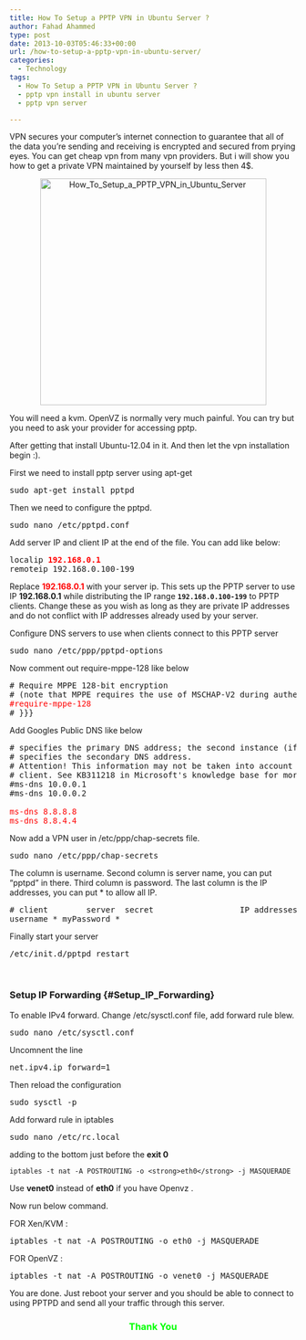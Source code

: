 ```yaml
---
title: How To Setup a PPTP VPN in Ubuntu Server ?
author: Fahad Ahammed
type: post
date: 2013-10-03T05:46:33+00:00
url: /how-to-setup-a-pptp-vpn-in-ubuntu-server/
categories:
  - Technology
tags:
  - How To Setup a PPTP VPN in Ubuntu Server ?
  - pptp vpn install in ubuntu server
  - pptp vpn server

---
```

VPN secures your computer&#8217;s internet connection to guarantee that all of the data you&#8217;re sending and receiving is encrypted and secured from prying eyes. You can get cheap vpn from many vpn providers. But i will show you how to get a private VPN maintained by yourself by less then 4$.

<!--more-->

<p style="text-align: center;">
  <a href="https://i0.wp.com/fahadahammed.com/wp-content/uploads/2013/10/How_To_Setup_a_PPTP_VPN_in_Ubuntu_Server.png"><img loading="lazy" class="aligncenter  wp-image-1711" src="https://i0.wp.com/fahadahammed.com/wp-content/uploads/2013/10/How_To_Setup_a_PPTP_VPN_in_Ubuntu_Server.png?resize=397%2C397" alt="How_To_Setup_a_PPTP_VPN_in_Ubuntu_Server" width="397" height="397" data-recalc-dims="1" /></a>
</p>

You will need a kvm. OpenVZ is normally very much painful. You can try but you need to ask your provider for accessing pptp.

After getting that install Ubuntu-12.04 in it. And then let the vpn installation begin :).

First we need to install pptp server using apt-get

<pre>sudo apt-get install pptpd</pre>

Then we need to configure the pptpd.

<pre>sudo nano /etc/pptpd.conf</pre>

Add server IP and client IP at the end of the file. You can add like below:

<pre>localip <span style="color: #ff0000;"><strong>192.168.0.1</strong></span>
remoteip 192.168.0.100-199</pre>

Replace <span style="color: #ff0000;"><strong>192.168.0.1</strong></span> with your server ip. This sets up the PPTP server to use IP **192.168.0.1** while distributing the IP range **`192.168.0.100-199`** to PPTP clients. Change these as you wish as long as they are private IP addresses and do not conflict with IP addresses already used by your server.

Configure DNS servers to use when clients connect to this PPTP server

<pre>sudo nano /etc/ppp/pptpd-options</pre>

Now comment out require-mppe-128 like below

<pre># Require MPPE 128-bit encryption
# (note that MPPE requires the use of MSCHAP-V2 during authentication)
<span style="color: #ff0000;">#require-mppe-128</span>
# }}}</pre>

Add Googles Public DNS like below

<pre># specifies the primary DNS address; the second instance (if given)
# specifies the secondary DNS address.
# Attention! This information may not be taken into account by a Windows
# client. See KB311218 in Microsoft's knowledge base for more information.
#ms-dns 10.0.0.1
#ms-dns 10.0.0.2

<span style="color: #ff0000;">ms-dns 8.8.8.8</span>
<span style="color: #ff0000;">ms-dns 8.8.4.4</span></pre>

Now add a VPN user in /etc/ppp/chap-secrets file.

<pre>sudo nano /etc/ppp/chap-secrets</pre>

The column is username. Second column is server name, you can put “pptpd” in there. Third column is password. The last column is the IP addresses, you can put * to allow all IP.

<pre># client        server  secret                  IP addresses
username * myPassword *</pre>

Finally start your server

<pre>/etc/init.d/pptpd restart</pre>

&nbsp;

### Setup IP Forwarding {#Setup_IP_Forwarding}

To enable IPv4 forward. Change /etc/sysctl.conf file, add forward rule blew.

<pre>sudo nano /etc/sysctl.conf</pre>

Uncomnent the line

<pre>net.ipv4.ip_forward=1</pre>

Then reload the configuration

<pre>sudo sysctl -p</pre>

Add forward rule in iptables

<pre>sudo nano /etc/rc.local</pre>

adding to the bottom just before the **exit 0**

    iptables -t nat -A POSTROUTING -o <strong>eth0</strong> -j MASQUERADE

Use **venet0** instead of **eth0** if you have Openvz .

Now run below command.

FOR Xen/KVM :

<pre>iptables -t nat -A POSTROUTING -o eth0 -j MASQUERADE</pre>

FOR OpenVZ :

<pre>iptables -t nat -A POSTROUTING -o venet0 -j MASQUERADE</pre>

You are done. Just reboot your server and you should be able to connect to using PPTPD and send all your traffic through this server.

<h3 style="text-align: center;">
  <span style="color: #00ff00;">Thank<strong> You</strong></span>
</h3>